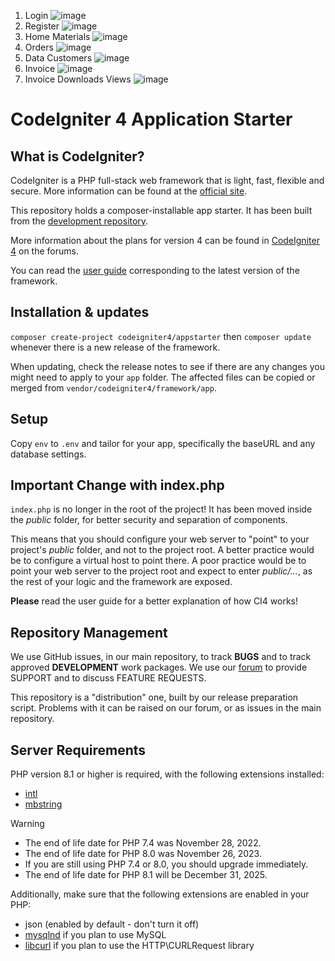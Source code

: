 1. Login
   ![image](https://github.com/mangaters12/inventoryci4/assets/89984784/259f9d32-6457-4f6f-8fe7-5df1e3693931)
2. Register
   ![image](https://github.com/mangaters12/inventoryci4/assets/89984784/20bfa954-6f37-4598-b56e-d708cc326ad6)
3. Home Materials
   ![image](https://github.com/mangaters12/inventoryci4/assets/89984784/be0bf7df-2c83-469e-82af-39a875ea5c9b)
4. Orders
   ![image](https://github.com/mangaters12/inventoryci4/assets/89984784/8e0c0d01-91db-48b1-a570-07640a3ba418)
5. Data Customers
   ![image](https://github.com/mangaters12/inventoryci4/assets/89984784/a1e672ad-8dee-42b2-868b-7e4c7a00b924)
6. Invoice
   ![image](https://github.com/mangaters12/inventoryci4/assets/89984784/6b025e6e-ae2b-45f1-be05-a803e09d18f7)
7. Invoice Downloads Views
   ![image](https://github.com/mangaters12/inventoryci4/assets/89984784/1a6c5f6c-b96e-4844-9023-2fa018d0df84)







# CodeIgniter 4 Application Starter

## What is CodeIgniter?

CodeIgniter is a PHP full-stack web framework that is light, fast, flexible and secure.
More information can be found at the [official site](https://codeigniter.com).

This repository holds a composer-installable app starter.
It has been built from the
[development repository](https://github.com/codeigniter4/CodeIgniter4).

More information about the plans for version 4 can be found in [CodeIgniter 4](https://forum.codeigniter.com/forumdisplay.php?fid=28) on the forums.

You can read the [user guide](https://codeigniter.com/user_guide/)
corresponding to the latest version of the framework.

## Installation & updates

`composer create-project codeigniter4/appstarter` then `composer update` whenever
there is a new release of the framework.

When updating, check the release notes to see if there are any changes you might need to apply
to your `app` folder. The affected files can be copied or merged from
`vendor/codeigniter4/framework/app`.

## Setup

Copy `env` to `.env` and tailor for your app, specifically the baseURL
and any database settings.

## Important Change with index.php

`index.php` is no longer in the root of the project! It has been moved inside the *public* folder,
for better security and separation of components.

This means that you should configure your web server to "point" to your project's *public* folder, and
not to the project root. A better practice would be to configure a virtual host to point there. A poor practice would be to point your web server to the project root and expect to enter *public/...*, as the rest of your logic and the
framework are exposed.

**Please** read the user guide for a better explanation of how CI4 works!

## Repository Management

We use GitHub issues, in our main repository, to track **BUGS** and to track approved **DEVELOPMENT** work packages.
We use our [forum](http://forum.codeigniter.com) to provide SUPPORT and to discuss
FEATURE REQUESTS.

This repository is a "distribution" one, built by our release preparation script.
Problems with it can be raised on our forum, or as issues in the main repository.

## Server Requirements

PHP version 8.1 or higher is required, with the following extensions installed:

- [intl](http://php.net/manual/en/intl.requirements.php)
- [mbstring](http://php.net/manual/en/mbstring.installation.php)

> [!WARNING]
> - The end of life date for PHP 7.4 was November 28, 2022.
> - The end of life date for PHP 8.0 was November 26, 2023.
> - If you are still using PHP 7.4 or 8.0, you should upgrade immediately.
> - The end of life date for PHP 8.1 will be December 31, 2025.

Additionally, make sure that the following extensions are enabled in your PHP:

- json (enabled by default - don't turn it off)
- [mysqlnd](http://php.net/manual/en/mysqlnd.install.php) if you plan to use MySQL
- [libcurl](http://php.net/manual/en/curl.requirements.php) if you plan to use the HTTP\CURLRequest library
